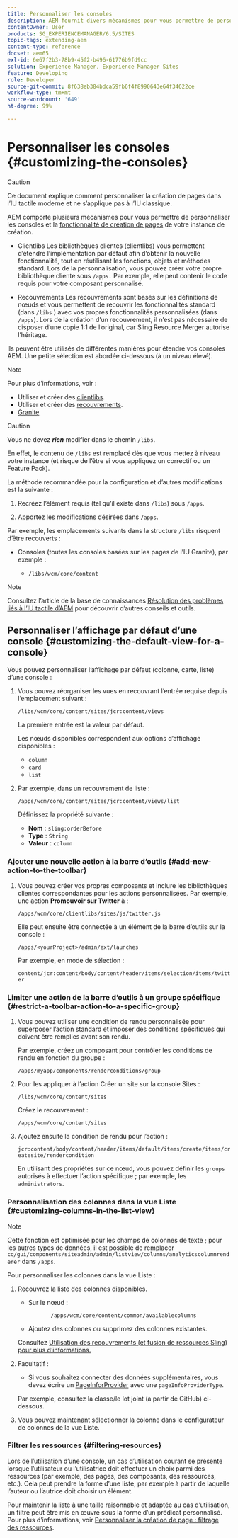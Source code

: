 ```yaml
---
title: Personnaliser les consoles
description: AEM fournit divers mécanismes pour vous permettre de personnaliser les consoles de votre instance de création.
contentOwner: User
products: SG_EXPERIENCEMANAGER/6.5/SITES
topic-tags: extending-aem
content-type: reference
docset: aem65
exl-id: 6e67f2b3-78b9-45f2-b496-61776b9fd9cc
solution: Experience Manager, Experience Manager Sites
feature: Developing
role: Developer
source-git-commit: 8f638eb384bdca59fb6f4f8990643e64f34622ce
workflow-type: tm+mt
source-wordcount: '649'
ht-degree: 99%

---
```


# Personnaliser les consoles {#customizing-the-consoles}

>[!CAUTION]
>
>Ce document explique comment personnaliser la création de pages dans l’IU tactile moderne et ne s’applique pas à l’IU classique.

AEM comporte plusieurs mécanismes pour vous permettre de personnaliser les consoles et la [fonctionnalité de création de pages](/help/sites-developing/customizing-page-authoring-touch.md) de votre instance de création.

* Clientlibs
Les bibliothèques clientes (clientlibs) vous permettent d’étendre l’implémentation par défaut afin d’obtenir la nouvelle fonctionnalité, tout en réutilisant les fonctions, objets et méthodes standard. Lors de la personnalisation, vous pouvez créer votre propre bibliothèque cliente sous `/apps.` Par exemple, elle peut contenir le code requis pour votre composant personnalisé.

* Recouvrements
Les recouvrements sont basés sur les définitions de nœuds et vous permettent de recouvrir les fonctionnalités standard (dans `/libs` ) avec vos propres fonctionnalités personnalisées (dans `/apps`). Lors de la création d’un recouvrement, il n’est pas nécessaire de disposer d’une copie 1:1 de l’original, car Sling Resource Merger autorise l’héritage.

Ils peuvent être utilisés de différentes manières pour étendre vos consoles AEM. Une petite sélection est abordée ci-dessous (à un niveau élevé).

>[!NOTE]
>
>Pour plus d’informations, voir :
>
>* Utiliser et créer des [clientlibs](/help/sites-developing/clientlibs.md).
>* Utiliser et créer des [recouvrements](/help/sites-developing/overlays.md).
>* [Granite](https://helpx.adobe.com/experience-manager/6-5/sites/developing/using/reference-materials/granite-ui/api/index.html)
>


>[!CAUTION]
>
>Vous ne devez ***rien*** modifier dans le chemin `/libs`.
>
>En effet, le contenu de `/libs` est remplacé dès que vous mettez à niveau votre instance (et risque de l’être si vous appliquez un correctif ou un Feature Pack).
>
>La méthode recommandée pour la configuration et d’autres modifications est la suivante :
>
>1. Recréez l’élément requis (tel qu’il existe dans `/libs`) sous `/apps`.
>
>1. Apportez les modifications désirées dans `/apps`.
>

Par exemple, les emplacements suivants dans la structure `/libs` risquent d’être recouverts :

* Consoles (toutes les consoles basées sur les pages de l’IU Granite), par exemple :

   * `/libs/wcm/core/content`

>[!NOTE]
>
>Consultez l’article de la base de connaissances [Résolution des problèmes liés à l’IU tactile d’AEM](https://experienceleague.adobe.com/en/docs/experience-cloud-kcs/kbarticles/ka-16935) pour découvrir d’autres conseils et outils.

## Personnaliser l’affichage par défaut d’une console {#customizing-the-default-view-for-a-console}

Vous pouvez personnaliser l’affichage par défaut (colonne, carte, liste) d’une console :

1. Vous pouvez réorganiser les vues en recouvrant l’entrée requise depuis l’emplacement suivant :

   `/libs/wcm/core/content/sites/jcr:content/views`

   La première entrée est la valeur par défaut.

   Les nœuds disponibles correspondent aux options d’affichage disponibles :

   * `column`
   * `card`
   * `list`

1. Par exemple, dans un recouvrement de liste :

   `/apps/wcm/core/content/sites/jcr:content/views/list`

   Définissez la propriété suivante :

   * **Nom** : `sling:orderBefore`
   * **Type** : `String`
   * **Valeur** : `column`

### Ajouter une nouvelle action à la barre d’outils {#add-new-action-to-the-toolbar}

1. Vous pouvez créer vos propres composants et inclure les bibliothèques clientes correspondantes pour les actions personnalisées. Par exemple, une action **Promouvoir sur Twitter** à :

   `/apps/wcm/core/clientlibs/sites/js/twitter.js`

   Elle peut ensuite être connectée à un élément de la barre d’outils sur la console :

   `/apps/<yourProject>/admin/ext/launches`

   Par exemple, en mode de sélection :

   `content/jcr:content/body/content/header/items/selection/items/twitter`

### Limiter une action de la barre d’outils à un groupe spécifique {#restrict-a-toolbar-action-to-a-specific-group}

1. Vous pouvez utiliser une condition de rendu personnalisée pour superposer l’action standard et imposer des conditions spécifiques qui doivent être remplies avant son rendu.

   Par exemple, créez un composant pour contrôler les conditions de rendu en fonction du groupe :

   `/apps/myapp/components/renderconditions/group`

1. Pour les appliquer à l’action Créer un site sur la console Sites :

   `/libs/wcm/core/content/sites`

   Créez le recouvrement :

   `/apps/wcm/core/content/sites`

1. Ajoutez ensuite la condition de rendu pour l’action :

   `jcr:content/body/content/header/items/default/items/create/items/createsite/rendercondition`

   En utilisant des propriétés sur ce nœud, vous pouvez définir les `groups` autorisés à effectuer l’action spécifique ; par exemple, les `administrators`.

### Personnalisation des colonnes dans la vue Liste {#customizing-columns-in-the-list-view}

>[!NOTE]
>
>Cette fonction est optimisée pour les champs de colonnes de texte ; pour les autres types de données, il est possible de remplacer `cq/gui/components/siteadmin/admin/listview/columns/analyticscolumnrenderer` dans `/apps`.

Pour personnaliser les colonnes dans la vue Liste :

1. Recouvrez la liste des colonnes disponibles.

   * Sur le nœud :

     ```
            /apps/wcm/core/content/common/availablecolumns
     ```

   * Ajoutez des colonnes ou supprimez des colonnes existantes.

   Consultez [Utilisation des recouvrements (et fusion de ressources Sling) pour plus d’informations.](/help/sites-developing/overlays.md)

1. Facultatif :

   * Si vous souhaitez connecter des données supplémentaires, vous devez écrire un [PageInforProvider](https://helpx.adobe.com/experience-manager/6-5/sites/developing/using/reference-materials/javadoc/com/day/cq/wcm/api/PageInfoProvider.html) avec une
     `pageInfoProviderType`.

   Par exemple, consultez la classe/le lot joint (à partir de GitHub) ci-dessous.

1. Vous pouvez maintenant sélectionner la colonne dans le configurateur de colonnes de la vue Liste.

### Filtrer les ressources {#filtering-resources}

Lors de l’utilisation d’une console, un cas d’utilisation courant se présente lorsque l’utilisateur ou l’utilisatrice doit effectuer un choix parmi des ressources (par exemple, des pages, des composants, des ressources, etc.). Cela peut prendre la forme d’une liste, par exemple à partir de laquelle l’auteur ou l’autrice doit choisir un élément.

Pour maintenir la liste à une taille raisonnable et adaptée au cas d’utilisation, un filtre peut être mis en œuvre sous la forme d’un prédicat personnalisé. Pour plus d’informations, voir [Personnaliser la création de page : filtrage des ressources](/help/sites-developing/customizing-page-authoring-touch.md#filtering-resources).
